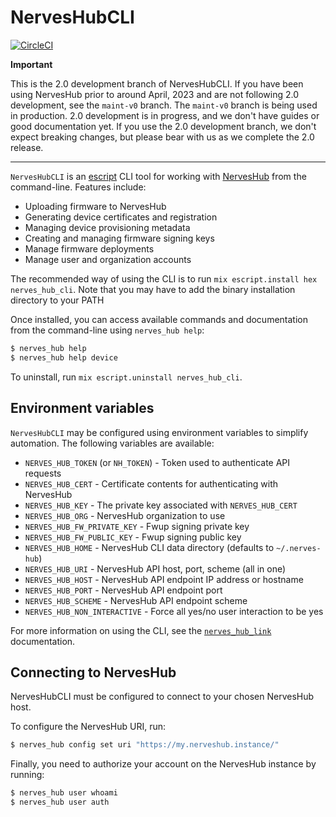 # NervesHubCLI

[![CircleCI](https://circleci.com/gh/nerves-hub/nerves_hub_cli.svg?style=svg)](https://circleci.com/gh/nerves-hub/nerves_hub_cli)

**Important**

This is the 2.0 development branch of NervesHubCLI. If you have been using NervesHub prior to around April, 2023 and are not following 2.0 development, see the `maint-v0` branch. The `maint-v0` branch is being used in production. 2.0 development is in progress, and we don't have guides or good documentation yet. If you use the 2.0 development branch, we don't expect breaking changes, but please bear with us as we complete the 2.0 release.

---

`NervesHubCLI` is an [escript](https://hexdocs.pm/mix/main/Mix.Tasks.Escript.Build.html)
CLI tool for working with [NervesHub](https://www.nerves-hub.org) from the command-line.
Features include:

* Uploading firmware to NervesHub
* Generating device certificates and registration
* Managing device provisioning metadata
* Creating and managing firmware signing keys
* Manage firmware deployments
* Manage user and organization accounts

The recommended way of using the CLI is to run `mix escript.install hex nerves_hub_cli`.
Note that you may have to add the binary installation directory to your PATH

Once installed, you can access available commands and documentation from the
command-line using `nerves_hub help`:

```sh
$ nerves_hub help
$ nerves_hub help device
```

To uninstall, run `mix escript.uninstall nerves_hub_cli`.

## Environment variables

`NervesHubCLI` may be configured using environment variables to simplify
automation. The following variables are available:

* `NERVES_HUB_TOKEN` (or `NH_TOKEN`) - Token used to authenticate API requests
* `NERVES_HUB_CERT` - Certificate contents for authenticating with NervesHub
* `NERVES_HUB_KEY`  - The private key associated with `NERVES_HUB_CERT`
* `NERVES_HUB_ORG`  - NervesHub organization to use
* `NERVES_HUB_FW_PRIVATE_KEY` - Fwup signing private key
* `NERVES_HUB_FW_PUBLIC_KEY`  - Fwup signing public key
* `NERVES_HUB_HOME` - NervesHub CLI data directory (defaults to `~/.nerves-hub`)
* `NERVES_HUB_URI` - NervesHub API host, port, scheme (all in one)
* `NERVES_HUB_HOST` - NervesHub API endpoint IP address or hostname
* `NERVES_HUB_PORT` - NervesHub API endpoint port
* `NERVES_HUB_SCHEME` - NervesHub API endpoint scheme
* `NERVES_HUB_NON_INTERACTIVE` - Force all yes/no user interaction to be yes

For more information on using the CLI, see the
[`nerves_hub_link`](https://github.com/nerves-hub/nerves_hub_link) documentation.

## Connecting to NervesHub

NervesHubCLI must be configured to connect to your chosen NervesHub host.

To configure the NervesHub URI, run:

```sh
$ nerves_hub config set uri "https://my.nerveshub.instance/"
```

Finally, you need to authorize your account on the NervesHub instance by running:

```sh
$ nerves_hub user whoami
$ nerves_hub user auth
```
